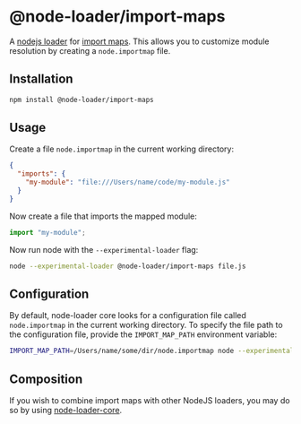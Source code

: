 # @node-loader/import-maps

A [nodejs loader](https://nodejs.org/dist/latest-v13.x/docs/api/esm.html#esm_experimental_loaders) for [import maps](https://github.com/WICG/import-maps). This allows you to customize module resolution by creating a `node.importmap` file.

## Installation

```sh
npm install @node-loader/import-maps
```

## Usage

Create a file `node.importmap` in the current working directory:

```json
{
  "imports": {
    "my-module": "file:///Users/name/code/my-module.js"
  }
}
```

Now create a file that imports the mapped module:

```js
import "my-module";
```

Now run node with the `--experimental-loader` flag:

```sh
node --experimental-loader @node-loader/import-maps file.js
```

## Configuration

By default, node-loader core looks for a configuration file called `node.importmap` in the current working directory. To specify the file path to the configuration file, provide the `IMPORT_MAP_PATH` environment variable:

```sh
IMPORT_MAP_PATH=/Users/name/some/dir/node.importmap node --experimental-loader @node-loader/import-maps file.js
```

## Composition

If you wish to combine import maps with other NodeJS loaders, you may do so by using [node-loader-core](https://github.com/node-loader/node-loader-core).
